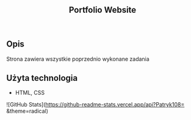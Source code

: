 <h2 align="center">Portfolio Website</h2>

<br>

## Opis

Strona zawiera wszystkie poprzednio wykonane zadania

## Użyta technologia

- HTML, CSS

![GitHub Stats](https://github-readme-stats.vercel.app/api?Patryk108= &theme=radical)

